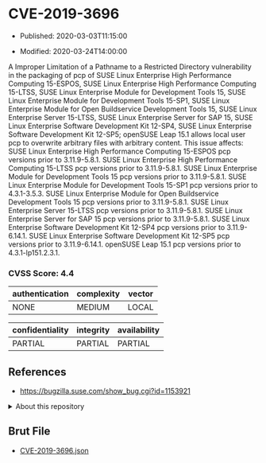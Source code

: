 # CVE-2019-3696

- Published: 2020-03-03T11:15:00

- Modified: 2020-03-24T14:00:00

A Improper Limitation of a Pathname to a Restricted Directory vulnerability in the packaging of pcp of SUSE Linux Enterprise High Performance Computing 15-ESPOS, SUSE Linux Enterprise High Performance Computing 15-LTSS, SUSE Linux Enterprise Module for Development Tools 15, SUSE Linux Enterprise Module for Development Tools 15-SP1, SUSE Linux Enterprise Module for Open Buildservice Development Tools 15, SUSE Linux Enterprise Server 15-LTSS, SUSE Linux Enterprise Server for SAP 15, SUSE Linux Enterprise Software Development Kit 12-SP4, SUSE Linux Enterprise Software Development Kit 12-SP5; openSUSE Leap 15.1 allows local user pcp to overwrite arbitrary files with arbitrary content. This issue affects: SUSE Linux Enterprise High Performance Computing 15-ESPOS pcp versions prior to 3.11.9-5.8.1. SUSE Linux Enterprise High Performance Computing 15-LTSS pcp versions prior to 3.11.9-5.8.1. SUSE Linux Enterprise Module for Development Tools 15 pcp versions prior to 3.11.9-5.8.1. SUSE Linux Enterprise Module for Development Tools 15-SP1 pcp versions prior to 4.3.1-3.5.3. SUSE Linux Enterprise Module for Open Buildservice Development Tools 15 pcp versions prior to 3.11.9-5.8.1. SUSE Linux Enterprise Server 15-LTSS pcp versions prior to 3.11.9-5.8.1. SUSE Linux Enterprise Server for SAP 15 pcp versions prior to 3.11.9-5.8.1. SUSE Linux Enterprise Software Development Kit 12-SP4 pcp versions prior to 3.11.9-6.14.1. SUSE Linux Enterprise Software Development Kit 12-SP5 pcp versions prior to 3.11.9-6.14.1. openSUSE Leap 15.1 pcp versions prior to 4.3.1-lp151.2.3.1.

### CVSS Score: **4.4**

| authentication | complexity | vector |
| --- | --- | --- |
| NONE | MEDIUM | LOCAL |

| confidentiality | integrity | availability |
| --- | --- | --- |
| PARTIAL | PARTIAL | PARTIAL |

## References

* https://bugzilla.suse.com/show_bug.cgi?id=1153921

<details>
<summary>About this repository</summary> 

  This repository is part of the project [Live Hack CVE](https://github.com/Live-Hack-CVE). Main website can be found [www.live-hack.org](https://www.live-hack.org) 
  
  Made by [Sn0wAlice](https://github.com/Sn0wAlice) for the people that care about security and need to have a feed of the latest CVEs. Hope you enjoy it, don't forget to star the repo and follow me on [Twitter](https://twitter.com/Sn0wAlice) and [Github](https://github.com/Sn0wAlice). And that is my [personnal website](https://www.alice-snow.me/)

  - [Home Page](https://github.com/Live-Hack-CVE)
  - [Framework](https://github.com/Live-Hack-CVE/cve-framework)
  - [CVE database](https://github.com/Live-Hack-CVE/full_database)
  - [Changelog](https://github.com/Live-Hack-CVE/Changelog)
</details>

## Brut File

* [CVE-2019-3696.json](https://raw.githubusercontent.com/Live-Hack-CVE/full_database/main/cves/2019/CVE-2019-3696.json)

